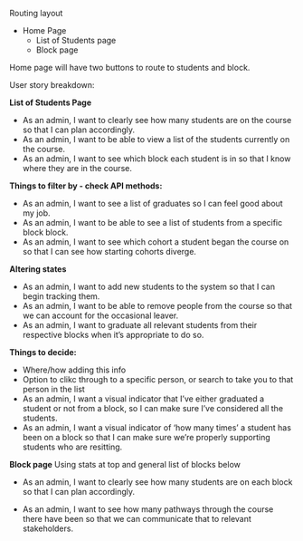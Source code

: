 Routing layout

- Home Page
  - List of Students page
  - Block page

Home page will have two buttons to route to students and block.

User story breakdown:

**List of Students Page**

- As an admin, I want to clearly see how many students are on the course so that I can plan accordingly.
- As an admin, I want to be able to view a list of the students currently on the course.
- As an admin, I want to see which block each student is in so that I know where they are in the course.

**Things to filter by - check API methods:**

- As an admin, I want to see a list of graduates so I can feel good about my job.
- As an admin, I want to be able to see a list of students from a specific block block.
- As an admin, I want to see which cohort a student began the course on so that I can see how starting cohorts diverge.

**Altering states**

- As an admin, I want to add new students to the system so that I can begin tracking them.
- As an admin, I want to be able to remove people from the course so that we can account for the occasional leaver.
- As an admin, I want to graduate all relevant students from their respective blocks when it’s appropriate to do so.
<!-- Filter students by block they are on, pass student-ids who are repeating, check if params for student-ids who are repeating is empty, if it is then iterate through all students in that block, change current block to new block, add new block to each students block history. If there is people there, filter students on block by required id into 2 arrays. Iterate through first array as above, the iterate through second array of repeating students, not changing current block but adding the repeated block to block history. -->

**Things to decide:**

- Where/how adding this info
- Option to clikc through to a specific person, or search to take you to that person in the list
- As an admin, I want a visual indicator that I’ve either graduated a student or not from a block, so I can make sure I’ve considered all the students.
- As an admin, I want a visual indicator of ‘how many times’ a student has been on a block so that I can make sure we’re properly supporting students who are resitting.
<!-- ? -->

**Block page**
Using stats at top and general list of blocks below

- As an admin, I want to clearly see how many students are on each block so that I can plan accordingly.

- As an admin, I want to see how many pathways through the course there have been so that we can communicate that to relevant stakeholders.
<!-- ? -->
